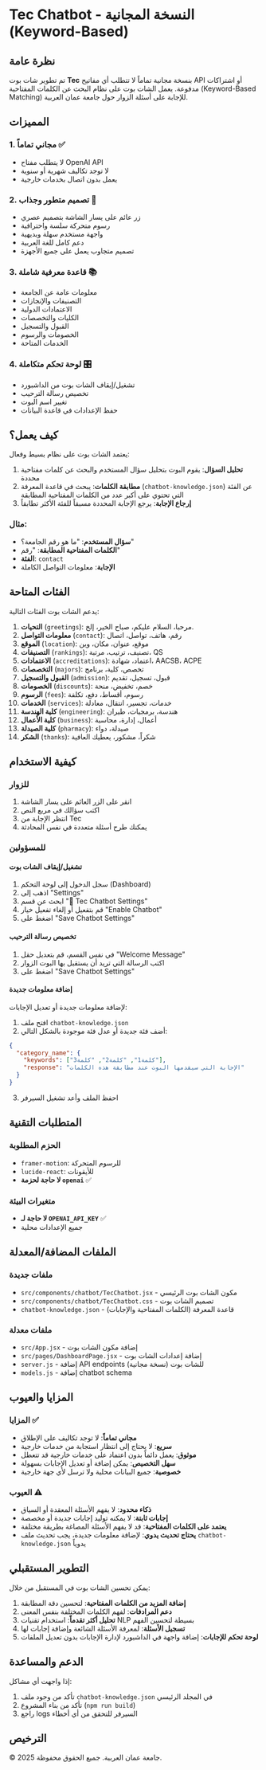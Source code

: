 # Tec Chatbot - النسخة المجانية (Keyword-Based)

## نظرة عامة

تم تطوير شات بوت **Tec** بنسخة مجانية تماماً لا تتطلب أي مفاتيح API أو اشتراكات مدفوعة. يعمل الشات بوت على نظام البحث عن الكلمات المفتاحية (Keyword-Based Matching) للإجابة على أسئلة الزوار حول جامعة عمان العربية.

## المميزات

### 1. مجاني تماماً ✅
- لا يتطلب مفتاح OpenAI API
- لا توجد تكاليف شهرية أو سنوية
- يعمل بدون اتصال بخدمات خارجية

### 2. تصميم متطور وجذاب 🎨
- زر عائم على يسار الشاشة بتصميم عصري
- رسوم متحركة سلسة واحترافية
- واجهة مستخدم سهلة وبديهية
- دعم كامل للغة العربية
- تصميم متجاوب يعمل على جميع الأجهزة

### 3. قاعدة معرفية شاملة 📚
- معلومات عامة عن الجامعة
- التصنيفات والإنجازات
- الاعتمادات الدولية
- الكليات والتخصصات
- القبول والتسجيل
- الخصومات والرسوم
- الخدمات المتاحة

### 4. لوحة تحكم متكاملة 🎛️
- تشغيل/إيقاف الشات بوت من الداشبورد
- تخصيص رسالة الترحيب
- تغيير اسم البوت
- حفظ الإعدادات في قاعدة البيانات

## كيف يعمل؟

يعتمد الشات بوت على نظام بسيط وفعال:

1. **تحليل السؤال**: يقوم البوت بتحليل سؤال المستخدم والبحث عن كلمات مفتاحية محددة
2. **مطابقة الكلمات**: يبحث في قاعدة المعرفة (`chatbot-knowledge.json`) عن الفئة التي تحتوي على أكبر عدد من الكلمات المفتاحية المطابقة
3. **إرجاع الإجابة**: يرجع الإجابة المحددة مسبقاً للفئة الأكثر تطابقاً

### مثال:
- **سؤال المستخدم**: "ما هو رقم الجامعة؟"
- **الكلمات المفتاحية المطابقة**: "رقم"
- **الفئة**: `contact`
- **الإجابة**: معلومات التواصل الكاملة

## الفئات المتاحة

يدعم الشات بوت الفئات التالية:

1. **التحيات** (`greetings`): مرحبا، السلام عليكم، صباح الخير، إلخ.
2. **معلومات التواصل** (`contact`): رقم، هاتف، تواصل، اتصال
3. **الموقع** (`location`): موقع، عنوان، مكان، وين
4. **التصنيفات** (`rankings`): تصنيف، ترتيب، مرتبة، QS
5. **الاعتمادات** (`accreditations`): اعتماد، شهادة، AACSB، ACPE
6. **التخصصات** (`majors`): تخصص، كلية، برنامج
7. **القبول والتسجيل** (`admission`): قبول، تسجيل، تقديم
8. **الخصومات** (`discounts`): خصم، تخفيض، منحة
9. **الرسوم** (`fees`): رسوم، أقساط، دفع، تكلفة
10. **الخدمات** (`services`): خدمات، تجسير، انتقال، معادلة
11. **كلية الهندسة** (`engineering`): هندسة، برمجيات، طيران
12. **كلية الأعمال** (`business`): أعمال، إدارة، محاسبة
13. **كلية الصيدلة** (`pharmacy`): صيدلة، دواء
14. **الشكر** (`thanks`): شكراً، مشكور، يعطيك العافية

## كيفية الاستخدام

### للزوار
1. انقر على الزر العائم على يسار الشاشة
2. اكتب سؤالك في مربع النص
3. انتظر الإجابة من Tec
4. يمكنك طرح أسئلة متعددة في نفس المحادثة

### للمسؤولين

#### تشغيل/إيقاف الشات بوت
1. سجل الدخول إلى لوحة التحكم (Dashboard)
2. اذهب إلى "Settings"
3. ابحث عن قسم "🤖 Tec Chatbot Settings"
4. قم بتفعيل أو إلغاء تفعيل خيار "Enable Chatbot"
5. اضغط على "Save Chatbot Settings"

#### تخصيص رسالة الترحيب
1. في نفس القسم، قم بتعديل حقل "Welcome Message"
2. اكتب الرسالة التي تريد أن يستقبل بها البوت الزوار
3. اضغط على "Save Chatbot Settings"

#### إضافة معلومات جديدة
لإضافة معلومات جديدة أو تعديل الإجابات:

1. افتح ملف `chatbot-knowledge.json`
2. أضف فئة جديدة أو عدل فئة موجودة بالشكل التالي:

```json
{
  "category_name": {
    "keywords": ["كلمة1", "كلمة2", "كلمة3"],
    "response": "الإجابة التي سيقدمها البوت عند مطابقة هذه الكلمات"
  }
}
```

3. احفظ الملف وأعد تشغيل السيرفر

## المتطلبات التقنية

### الحزم المطلوبة
- `framer-motion`: للرسوم المتحركة
- `lucide-react`: للأيقونات
- **لا حاجة لحزمة `openai`** ✅

### متغيرات البيئة
- **لا حاجة لـ `OPENAI_API_KEY`** ✅
- جميع الإعدادات محلية

## الملفات المضافة/المعدلة

### ملفات جديدة
- `src/components/chatbot/TecChatbot.jsx` - مكون الشات بوت الرئيسي
- `src/components/chatbot/TecChatbot.css` - تصميم الشات بوت
- `chatbot-knowledge.json` - قاعدة المعرفة (الكلمات المفتاحية والإجابات)

### ملفات معدلة
- `src/App.jsx` - إضافة مكون الشات بوت
- `src/pages/DashboardPage.jsx` - إضافة إعدادات الشات بوت
- `server.js` - إضافة API endpoints للشات بوت (نسخة مجانية)
- `models.js` - إضافة chatbot schema

## المزايا والعيوب

### المزايا ✅
- **مجاني تماماً**: لا توجد تكاليف على الإطلاق
- **سريع**: لا يحتاج إلى انتظار استجابة من خدمات خارجية
- **موثوق**: يعمل دائماً بدون اعتماد على خدمات خارجية قد تتعطل
- **سهل التخصيص**: يمكن إضافة أو تعديل الإجابات بسهولة
- **خصوصية**: جميع البيانات محلية ولا ترسل لأي جهة خارجية

### العيوب ⚠️
- **ذكاء محدود**: لا يفهم الأسئلة المعقدة أو السياق
- **إجابات ثابتة**: لا يمكنه توليد إجابات جديدة أو مخصصة
- **يعتمد على الكلمات المفتاحية**: قد لا يفهم الأسئلة المصاغة بطريقة مختلفة
- **يحتاج تحديث يدوي**: لإضافة معلومات جديدة، يجب تحديث ملف `chatbot-knowledge.json` يدوياً

## التطوير المستقبلي

يمكن تحسين الشات بوت في المستقبل من خلال:

1. **إضافة المزيد من الكلمات المفتاحية**: لتحسين دقة المطابقة
2. **دعم المرادفات**: لفهم الكلمات المختلفة بنفس المعنى
3. **تحليل أكثر تقدماً**: استخدام تقنيات NLP بسيطة لتحسين الفهم
4. **تسجيل الأسئلة**: لمعرفة الأسئلة الشائعة وإضافة إجابات لها
5. **لوحة تحكم للإجابات**: إضافة واجهة في الداشبورد لإدارة الإجابات بدون تعديل الملفات

## الدعم والمساعدة

إذا واجهت أي مشاكل:
1. تأكد من وجود ملف `chatbot-knowledge.json` في المجلد الرئيسي
2. تأكد من بناء المشروع (`npm run build`)
3. راجع logs السيرفر للتحقق من أي أخطاء

## الترخيص

© 2025 جامعة عمان العربية. جميع الحقوق محفوظة.

